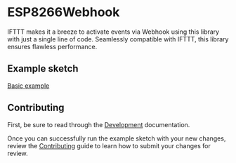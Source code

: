 # ESP8266Webhook

IFTTT makes it a breeze to activate events via Webhook using this library with just a single line of code. Seamlessly compatible with IFTTT, this library ensures flawless performance.

## Example sketch

[Basic example](examples/IFTTT_Webhook.ino)

## Contributing

First, be sure to read through the [Development](/docs/development.md) documentation.

Once you can successfully run the example sketch with your new changes, review the [Contributing](/docs/contributing.md) guide to learn how to submit your changes for review.
